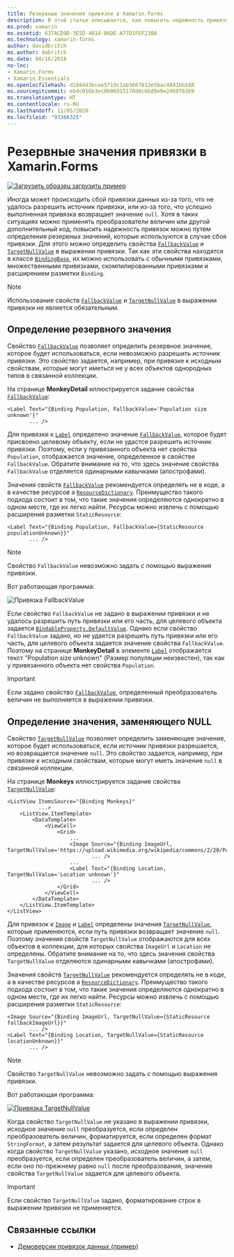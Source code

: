 ```yaml
---
title: Резервные значения привязки в Xamarin.Forms
description: В этой статье описывается, как повысить надежность привязок путем определения резервных значений, которые будут использоваться при сбое привязки.
ms.prod: xamarin
ms.assetid: 637ACD9D-3E5D-4014-86DE-A77D1FEF238A
ms.technology: xamarin-forms
author: davidbritch
ms.author: dabritch
ms.date: 08/16/2018
no-loc:
- Xamarin.Forms
- Xamarin.Essentials
ms.openlocfilehash: d288d43bcee5719c1ab3667812e5bac4891bb188
ms.sourcegitcommit: ebdc016b3ec0b06915170d0cbbd9e0e2469763b9
ms.translationtype: HT
ms.contentlocale: ru-RU
ms.lasthandoff: 11/05/2020
ms.locfileid: "93366325"
---
```

# <a name="no-locxamarinforms-binding-fallbacks"></a>Резервные значения привязки в Xamarin.Forms

[![Загрузить образец](~/media/shared/download.png) загрузить пример](/samples/xamarin/xamarin-forms-samples/databindingdemos)

Иногда может происходить сбой привязки данных из-за того, что не удалось разрешить источник привязки, или из-за того, что успешно выполненная привязка возвращает значение `null`. Хотя в таких ситуациях можно применять преобразователи величин или другой дополнительный код, повысить надежность привязок можно путем определения резервных значений, которые используются в случае сбоя привязки. Для этого можно определить свойства [`FallbackValue`](xref:Xamarin.Forms.BindingBase.FallbackValue) и [`TargetNullValue`](xref:Xamarin.Forms.BindingBase.TargetNullValue) в выражении привязки. Так как эти свойства находятся в классе [`BindingBase`](xref:Xamarin.Forms.BindingBase), их можно использовать с обычными привязками, множественными привязками, скомпилированными привязками и расширением разметки `Binding`.

> [!NOTE]
> Использование свойств [`FallbackValue`](xref:Xamarin.Forms.BindingBase.FallbackValue) и [`TargetNullValue`](xref:Xamarin.Forms.BindingBase.TargetNullValue) в выражении привязки не является обязательным.

## <a name="defining-a-fallback-value"></a>Определение резервного значения

Свойство [`FallbackValue`](xref:Xamarin.Forms.BindingBase.FallbackValue) позволяет определить резервное значение, которое будет использоваться, если невозможно разрешить *источник* привязки. Это свойство задается, например, при привязке к исходным свойствам, которые могут иметься не у всех объектов однородных типов в связанной коллекции.

На странице **MonkeyDetail** иллюстрируется задание свойства [`FallbackValue`](xref:Xamarin.Forms.BindingBase.FallbackValue):

```xaml
<Label Text="{Binding Population, FallbackValue='Population size unknown'}"
       ... />   
```

Для привязки к [`Label`](xref:Xamarin.Forms.Label) определено значение [`FallbackValue`](xref:Xamarin.Forms.BindingBase.FallbackValue), которое будет присвоено целевому объекту, если не удастся разрешить источник привязки. Поэтому, если у привязанного объекта нет свойства `Population`, отображается значение, определенное в свойстве `FallbackValue`. Обратите внимание на то, что здесь значение свойства `FallbackValue` отделяется одинарными кавычками (апострофами).

Значения свойств [`FallbackValue`](xref:Xamarin.Forms.BindingBase.FallbackValue) рекомендуется определять не в коде, а в качестве ресурсов а [`ResourceDictionary`](xref:Xamarin.Forms.ResourceDictionary). Преимущество такого подхода состоит в том, что такие значения определяются однократно в одном месте, где их легко найти. Ресурсы можно извлечь с помощью расширения разметки `StaticResource`:

```xaml
<Label Text="{Binding Population, FallbackValue={StaticResource populationUnknown}}"
       ... />  
```

> [!NOTE]
> Свойство `FallbackValue` невозможно задать с помощью выражения привязки.

Вот работающая программа:

![Привязка FallbackValue](binding-fallbacks-images/bindingunavailable-detail-cropped.png "Привязка FallbackValue")

Если свойство `FallbackValue` не задано в выражении привязки и не удалось разрешить путь привязки или его часть, для целевого объекта задается [`BindableProperty.DefaultValue`](xref:Xamarin.Forms.BindableProperty.DefaultValue). Однако если свойство `FallbackValue` задано, но не удается разрешить путь привязки или его часть, для целевого объекта задается значение свойства `FallbackValue`. Поэтому на странице **MonkeyDetail** в элементе [`Label`](xref:Xamarin.Forms.Label) отображается текст "Population size unknown" (Размер популяции неизвестен), так как у привязанного объекта нет свойства `Population`.

> [!IMPORTANT]
> Если задано свойство [`FallbackValue`](xref:Xamarin.Forms.BindingBase.FallbackValue), определенный преобразователь величин не выполняется в выражении привязки.

## <a name="defining-a-null-replacement-value"></a>Определение значения, заменяющего NULL

Свойство [`TargetNullValue`](xref:Xamarin.Forms.BindingBase.TargetNullValue) позволяет определить заменяющее значение, которое будет использоваться, если *источник* привязки разрешается, но возвращается значение `null`. Это свойство задается, например, при привязке к исходным свойствам, которые могут иметь значение `null` в связанной коллекции.

На странице **Monkeys** иллюстрируется задание свойства [`TargetNullValue`](xref:Xamarin.Forms.BindingBase.TargetNullValue):

```xaml
<ListView ItemsSource="{Binding Monkeys}"
          ...>
    <ListView.ItemTemplate>
        <DataTemplate>
            <ViewCell>
                <Grid>
                    ...
                    <Image Source="{Binding ImageUrl, TargetNullValue='https://upload.wikimedia.org/wikipedia/commons/2/20/Point_d_interrogation.jpg'}"
                           ... />
                    ...
                    <Label Text="{Binding Location, TargetNullValue='Location unknown'}"
                           ... />
                </Grid>
            </ViewCell>
        </DataTemplate>
    </ListView.ItemTemplate>
</ListView>
```

Для привязок к [`Image`](xref:Xamarin.Forms.Image) и [`Label`](xref:Xamarin.Forms.Label) определены значения [`TargetNullValue`](xref:Xamarin.Forms.BindingBase.TargetNullValue), которые применяются, если путь привязки возвращает значение `null`. Поэтому значения свойств `TargetNullValue` отображаются для всех объектов в коллекции, для которых свойства `ImageUrl` и `Location` не определены. Обратите внимание на то, что здесь значения свойства `TargetNullValue` отделяются одинарными кавычками (апострофами).

Значения свойств [`TargetNullValue`](xref:Xamarin.Forms.BindingBase.TargetNullValue) рекомендуется определять не в коде, а в качестве ресурсов а [`ResourceDictionary`](xref:Xamarin.Forms.ResourceDictionary). Преимущество такого подхода состоит в том, что такие значения определяются однократно в одном месте, где их легко найти. Ресурсы можно извлечь с помощью расширения разметки `StaticResource`:

```xaml
<Image Source="{Binding ImageUrl, TargetNullValue={StaticResource fallbackImageUrl}}"
       ... />
<Label Text="{Binding Location, TargetNullValue={StaticResource locationUnknown}}"
       ... />
```

> [!NOTE]
> Свойство `TargetNullValue` невозможно задать с помощью выражения привязки.

Вот работающая программа:

[![Привязка TargetNullValue](binding-fallbacks-images/bindingunavailable-small.png "Привязка TargetNullValue")](binding-fallbacks-images/bindingunavailable-large.png#lightbox "Привязка TargetNullValue")

Когда свойство `TargetNullValue` не указано в выражении привязки, исходное значение `null` преобразуется, если определен преобразователь величин, форматируется, если определен формат `StringFormat`, а затем результат задается для целевого объекта. Однако когда свойство `TargetNullValue` указано, исходное значение `null` преобразуется, если определен преобразователь величин, а затем, если оно по-прежнему равно `null` после преобразования, значение свойства `TargetNullValue` задается для целевого объекта.

> [!IMPORTANT]
> Если свойство `TargetNullValue` задано, форматирование строк в выражении привязки не применяется.

## <a name="related-links"></a>Связанные ссылки

- [Демоверсии привязок данных (пример)](/samples/xamarin/xamarin-forms-samples/databindingdemos)
